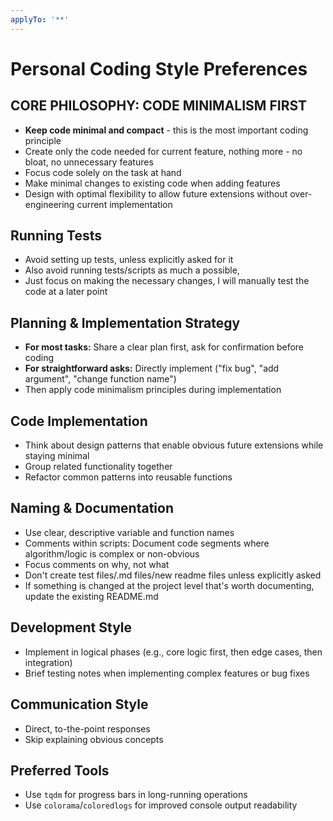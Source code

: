 ```yaml
---
applyTo: '**'
---
```

# Personal Coding Style Preferences

## CORE PHILOSOPHY: CODE MINIMALISM FIRST
- **Keep code minimal and compact** - this is the most important coding principle
- Create only the code needed for current feature, nothing more - no bloat, no unnecessary features
- Focus code solely on the task at hand
- Make minimal changes to existing code when adding features
- Design with optimal flexibility to allow future extensions without over-engineering current implementation

## Running Tests
- Avoid setting up tests, unless explicitly asked for it
- Also avoid running tests/scripts as much a possible,
- Just focus on making the necessary changes, I will manually test the code at a later point

## Planning & Implementation Strategy
- **For most tasks:** Share a clear plan first, ask for confirmation before coding
- **For straightforward asks:** Directly implement ("fix bug", "add argument", "change function name")
- Then apply code minimalism principles during implementation

## Code Implementation
- Think about design patterns that enable obvious future extensions while staying minimal
- Group related functionality together
- Refactor common patterns into reusable functions

## Naming & Documentation
- Use clear, descriptive variable and function names
- Comments within scripts: Document code segments where algorithm/logic is complex or non-obvious
- Focus comments on why, not what
- Don't create test files/.md files/new readme files unless explicitly asked
- If something is changed at the project level that's worth documenting, update the existing README.md

## Development Style
- Implement in logical phases (e.g., core logic first, then edge cases, then integration)
- Brief testing notes when implementing complex features or bug fixes

## Communication Style
- Direct, to-the-point responses
- Skip explaining obvious concepts

## Preferred Tools
- Use `tqdm` for progress bars in long-running operations
- Use `colorama`/`coloredlogs` for improved console output readability
